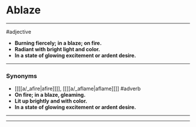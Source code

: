 # Ablaze
---
#adjective
- **Burning fiercely; in a blaze; on fire.**
- **Radiant with bright light and color.**
- **In a state of glowing excitement or ardent desire.**
---
### Synonyms
- [[[[a/_afire|afire]]]], [[[[a/_aflame|aflame]]]]
#adverb
- **On fire; in a blaze, gleaming.**
- **Lit up brightly and with color.**
- **In a state of glowing excitement or ardent desire.**
---
---
